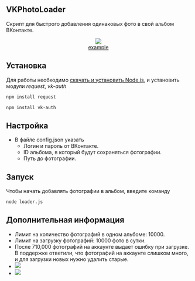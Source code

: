 ## VKPhotoLoader
Скрипт для быстрого добавления одинаковых фото в свой альбом ВКонтакте.
<p align="center"><img src="https://raw.githubusercontent.com/fiftythreecorp/VKPhotoLoader/master/limit.png"><br><a href='https://vk.com/id502486221' target='_blank'>example</a></p>

## Установка
Для работы необходимо [скачать и установить Node.js](https://nodejs.org/en/download/),
и установить модули *request*, *vk-auth*
```sh
npm install request
```
```sh
npm install vk-auth
```

## Настройка
- В файле config.json указать
	- Логин и пароль от ВКонтакте.
	- ID альбома, в который будут сохраняться фотографии.
	- Путь до фотографии.

## Запуск
Чтобы начать добавлять фотографии в альбом, введите команду
```sh
node loader.js
```
## Дополнительная информация
- Лимит на количество фотографий в одном альбоме: 10000.
- Лимит на загрузку фотографий: 10000 фото в сутки.
- После 710,000 фотографий на аккаунте выдает ошибку при загрузке. В поддержке ответили, что фотографий на аккаунте слишком много, и для загрузки новых нужно удалить старые.
- <img src="https://raw.githubusercontent.com/fiftythreecorp/VKPhotoLoader/master/limit.png">
- <img src="https://raw.githubusercontent.com/fiftythreecorp/VKPhotoLoader/master/support.png">

    
	
